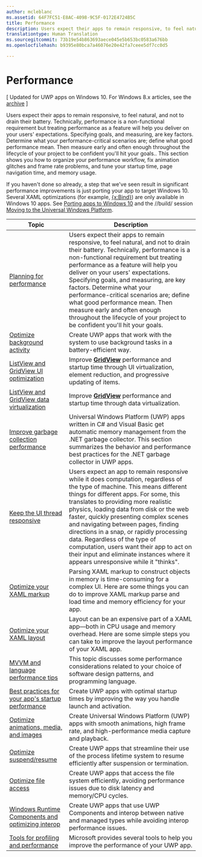 ```yaml
---
author: mcleblanc
ms.assetid: 64F7FC51-E8AC-4098-9C5F-0172E4724B5C
title: Performance
description: Users expect their apps to remain responsive, to feel natural, and not to drain their battery.
translationtype: Human Translation
ms.sourcegitcommit: 73b19e54b863693aece045e5b653bc0583a676bb
ms.openlocfilehash: b9395e80bca7a46076e20e42fa7ceee5df7cc0d5

---
```

# <a name="performance"></a>Performance

\[ Updated for UWP apps on Windows 10. For Windows 8.x articles, see the [archive](http://go.microsoft.com/fwlink/p/?linkid=619132) \]

Users expect their apps to remain responsive, to feel natural, and not to drain their battery. Technically, performance is a non-functional requirement but treating performance as a feature will help you deliver on your users' expectations. Specifying goals, and measuring, are key factors. Determine what your performance-critical scenarios are; define what good performance mean. Then measure early and often enough throughout the lifecycle of your project to be confident you'll hit your goals.. This section shows you how to organize your performance workflow, fix animation glitches and frame rate problems, and tune your startup time, page navigation time, and memory usage.

If you haven't done so already, a step that we've seen result in significant performance improvements is just porting your app to target Windows 10. Several XAML optimizations (for example, [{x:Bind}](https://msdn.microsoft.com/library/windows/apps/Mt204783)) are only available in Windows 10 apps. See [Porting apps to Windows 10](https://msdn.microsoft.com/library/windows/apps/Mt238321) and the //build/ session [Moving to the Universal Windows Platform](http://channel9.msdn.com/Events/Build/2015/3-741).

| Topic | Description |
|-------|-------------|
| [Planning for performance](planning-and-measuring-performance.md) | Users expect their apps to remain responsive, to feel natural, and not to drain their battery. Technically, performance is a non-functional requirement but treating performance as a feature will help you deliver on your users' expectations. Specifying goals, and measuring, are key factors. Determine what your performance-critical scenarios are; define what good performance mean. Then measure early and often enough throughout the lifecycle of your project to be confident you'll hit your goals. |
| [Optimize background activity](optimize-background-activity.md) | Create UWP apps that work with the system to use background tasks in a battery-efficient way. |
| [ListView and GridView UI optimization](optimize-gridview-and-listview.md) | Improve [<strong>GridView</strong>](https://msdn.microsoft.com/library/windows/apps/BR242705) performance and startup time through UI virtualization, element reduction, and progressive updating of items. |
| [ListView and GridView data virtualization](listview-and-gridview-data-optimization.md) | Improve [<strong>GridView</strong>](https://msdn.microsoft.com/library/windows/apps/BR242705) performance and startup time through data virtualization. |
| [Improve garbage collection performance](improve-garbage-collection-performance.md) | Universal Windows Platform (UWP) apps written in C# and Visual Basic get automatic memory management from the .NET garbage collector. This section summarizes the behavior and performance best practices for the .NET garbage collector in UWP apps. |
| [Keep the UI thread responsive](keep-the-ui-thread-responsive.md) | Users expect an app to remain responsive while it does computation, regardless of the type of machine. This means different things for different apps. For some, this translates to providing more realistic physics, loading data from disk or the web faster, quickly presenting complex scenes and navigating between pages, finding directions in a snap, or rapidly processing data. Regardless of the type of computation, users want their app to act on their input and eliminate instances where it appears unresponsive while it &quot;thinks&quot;. |
| [Optimize your XAML markup](optimize-xaml-loading.md) | Parsing XAML markup to construct objects in memory is time-consuming for a complex UI. Here are some things you can do to improve XAML markup parse and load time and memory efficiency for your app. | 
| [Optimize your XAML layout](optimize-your-xaml-layout.md) | Layout can be an expensive part of a XAML app—both in CPU usage and memory overhead. Here are some simple steps you can take to improve the layout performance of your XAML app. | 
| [MVVM and language performance tips](mvvm-performance-tips.md) | This topic discusses some performance considerations related to your choice of software design patterns, and programming language. |
| [Best practices for your app's startup performance](best-practices-for-your-app-s-startup-performance.md) | Create UWP apps with optimal startup times by improving the way you handle launch and activation. |
| [Optimize animations, media, and images](optimize-animations-and-media.md) | Create Universal Windows Platform (UWP) apps with smooth animations, high frame rate, and high-performance media capture and playback. |
| [Optimize suspend/resume](optimize-suspend-resume.md) | Create UWP apps that streamline their use of the process lifetime system to resume efficiently after suspension or termination. |
| [Optimize file access](optimize-file-access.md) | Create UWP apps that access the file system efficiently, avoiding performance issues due to disk latency and memory/CPU cycles. |
| [Windows Runtime Components and optimizing interop](windows-runtime-components-and-optimizing-interop.md) | Create UWP apps that use UWP Components and interop between native and managed types while avoiding interop performance issues. |
| [Tools for profiling and performance](tools-for-profiling-and-performance.md) | Microsoft provides several tools to help you improve the performance of your UWP app.|




<!--HONumber=Dec16_HO1-->


